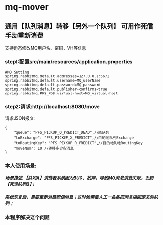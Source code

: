 # mq-mover

## 通用【队列消息】转移【另外一个队列】   可用作死信手动重新消费

支持动态修改MQ用户名、密码、VH等信息

### step1:配置src/main/resources/application.properties
```
#MQ Setting
spring.rabbitmq.default.addresses=127.0.0.1:5672
spring.rabbitmq.default.username=MQ_userName
spring.rabbitmq.default.password=MQ_password
spring.rabbitmq.default.publisher-confirms=true
spring.rabbitmq.PFS_PDS.virtual-host=MQ_virtual-host
```

### step2:请求:http://localhost:8080/move
请求JSON报文:
```
{
	"queue": "PFS_PICKUP_Q_PREDICT_DEAD",//原队列
	"toExchange": "PFS_PICKUP_X_PREDICT",//目的地队列Exchange
	"toRoutingKey": "PFS_PICKUP_R_PREDICT",//目的地队地RoutingKey
	"moveNum": 10 //转移多少条消息
}
```


### 本人使用场景:
##### 场景描述:【队列A】消费者系统因为BUG、故障，导致MQ消息消费失败，丢到【死信队列B】；
##### 		系统恢复后，需要重新消费死信消息；这时候需要人工一条条把消息搞回原来的队列；

### 本程序解决这个问题

